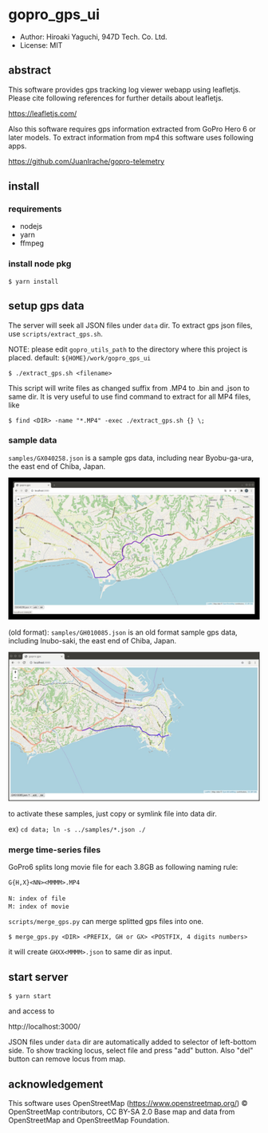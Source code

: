 # gopro_gps_ui

- Author: Hiroaki Yaguchi, 947D Tech. Co. Ltd.
- License: MIT

## abstract

This software provides gps tracking log viewer webapp using leafletjs.
Please cite following references for further details about leafletjs.

https://leafletjs.com/

Also this software requires gps information extracted from GoPro Hero 6 or later models.
To extract information from mp4 this software uses following apps.

https://github.com/JuanIrache/gopro-telemetry

## install

### requirements

- nodejs
- yarn
- ffmpeg

### install node pkg

```
$ yarn install
```

## setup gps data

The server will seek all JSON files under `data` dir.
To extract gps json files, use `scripts/extract_gps.sh`.

NOTE: please edit `gopro_utils_path` to the directory where this project is placed.
default: `${HOME}/work/gopro_gps_ui`

```
$ ./extract_gps.sh <filename>
```

This script will write files as changed suffix from .MP4 to .bin and .json to same dir.
It is very useful to use find command to extract for all MP4 files, like

```
$ find <DIR> -name "*.MP4" -exec ./extract_gps.sh {} \;
```

### sample data

`samples/GX040258.json` is a sample gps data, including near Byobu-ga-ura, the east end of Chiba, Japan.

![old sample data](samples/GX040258.jpg)

(old format): `samples/GH010085.json` is an old format sample gps data, including Inubo-saki, the east end of Chiba, Japan.

![old sample data](samples/GH010085.jpg)

to activate these samples, just copy or symlink file into data dir.

ex) `cd data; ln -s ../samples/*.json ./`

### merge time-series files

GoPro6 splits long movie file for each 3.8GB as following naming rule:

```
G{H,X}<NN><MMMM>.MP4

N: index of file
M: index of movie
```

`scripts/merge_gps.py` can merge splitted gps files into one.

```
$ merge_gps.py <DIR> <PREFIX, GH or GX> <POSTFIX, 4 digits numbers>
```

it will create `GHXX<MMMM>.json` to same dir as input.

## start server

```
$ yarn start
```

and access to

http://localhost:3000/

JSON files under `data` dir are automatically added to selector of left-bottom side.
To show tracking locus, select file and press "add" button.
Also "del" button can remove locus from map.

## acknowledgement

This software uses OpenStreetMap (https://www.openstreetmap.org/)
© OpenStreetMap contributors, CC BY-SA 2.0
Base map and data from OpenStreetMap and OpenStreetMap Foundation.
